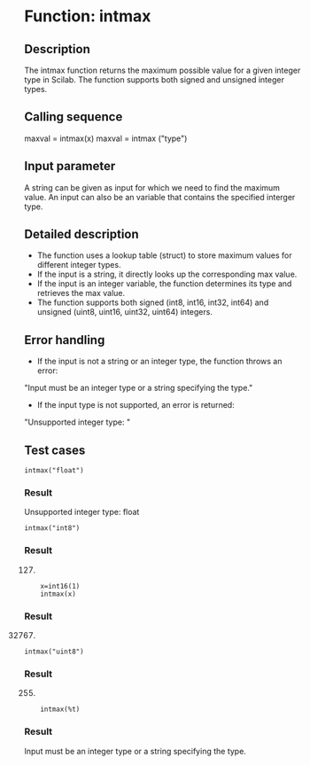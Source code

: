 # Function: intmax

## Description
The intmax function returns the maximum possible value for a given integer type in Scilab. The function supports both signed and unsigned integer types.


## Calling sequence
maxval = intmax(x)
maxval = intmax ("type")

## Input parameter
A string can be given as input for which we need to find the maximum value. 
An input can also be an variable that contains the specified interger type.

## Detailed description
* The function uses a lookup table (struct) to store maximum values for different integer types.
* If the input is a string, it directly looks up the corresponding max value.
* If the input is an integer variable, the function determines its type and retrieves the max value.
* The function supports both signed (int8, int16, int32, int64) and unsigned (uint8, uint16, uint32, uint64) integers.

## Error handling
* If the input is not a string or an integer type, the function throws an error:

"Input must be an integer type or a string specifying the type."

* If the input type is not supported, an error is returned:

"Unsupported integer type: <type>"


## Test cases

    intmax("float")
### Result
Unsupported integer type: float

    intmax("int8")
### Result
127.

        x=int16(1)
        intmax(x)
### Result
32767.

    intmax("uint8")
### Result 
255.

        intmax(%t)
### Result
Input must be an integer type or a string specifying the type.
